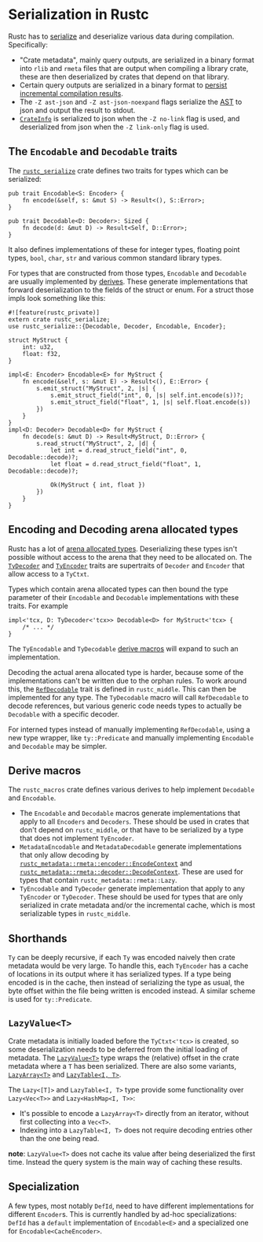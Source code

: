 # Serialization in Rustc

Rustc has to [serialize] and deserialize various data during compilation.
Specifically:

- "Crate metadata", mainly query outputs, are serialized in a binary
  format into `rlib` and `rmeta` files that are output when compiling a library
  crate, these are then deserialized by crates that depend on that library.
- Certain query outputs are serialized in a binary format to
  [persist incremental compilation results].
- The `-Z ast-json` and `-Z ast-json-noexpand` flags serialize the [AST] to json
  and output the result to stdout.
- [`CrateInfo`] is serialized to json when the `-Z no-link` flag is used, and
  deserialized from json when the `-Z link-only` flag is used.

## The `Encodable` and `Decodable` traits

The [`rustc_serialize`] crate defines two traits for types which can be serialized:

```rust,ignore
pub trait Encodable<S: Encoder> {
    fn encode(&self, s: &mut S) -> Result<(), S::Error>;
}

pub trait Decodable<D: Decoder>: Sized {
    fn decode(d: &mut D) -> Result<Self, D::Error>;
}
```

It also defines implementations of these for integer types, floating point
types, `bool`, `char`, `str` and various common standard library types.

For types that are constructed from those types, `Encodable` and `Decodable` are
usually implemented by [derives]. These generate implementations that forward
deserialization to the fields of the struct or enum. For a struct those impls
look something like this:

```rust,ignore
#![feature(rustc_private)]
extern crate rustc_serialize;
use rustc_serialize::{Decodable, Decoder, Encodable, Encoder};

struct MyStruct {
    int: u32,
    float: f32,
}

impl<E: Encoder> Encodable<E> for MyStruct {
    fn encode(&self, s: &mut E) -> Result<(), E::Error> {
        s.emit_struct("MyStruct", 2, |s| {
            s.emit_struct_field("int", 0, |s| self.int.encode(s))?;
            s.emit_struct_field("float", 1, |s| self.float.encode(s))
        })
    }
}
impl<D: Decoder> Decodable<D> for MyStruct {
    fn decode(s: &mut D) -> Result<MyStruct, D::Error> {
        s.read_struct("MyStruct", 2, |d| {
            let int = d.read_struct_field("int", 0, Decodable::decode)?;
            let float = d.read_struct_field("float", 1, Decodable::decode)?;

            Ok(MyStruct { int, float })
        })
    }
}
```

## Encoding and Decoding arena allocated types

Rustc has a lot of [arena allocated types]. Deserializing these types isn't
possible without access to the arena that they need to be allocated on. The
[`TyDecoder`] and [`TyEncoder`] traits are supertraits of `Decoder` and
`Encoder` that allow access to a `TyCtxt`.

Types which contain arena allocated types can then bound the type parameter of
their `Encodable` and `Decodable` implementations with these traits. For
example

```rust,ignore
impl<'tcx, D: TyDecoder<'tcx>> Decodable<D> for MyStruct<'tcx> {
    /* ... */
}
```

The `TyEncodable` and `TyDecodable` [derive macros][derives] will expand to such
an implementation.

Decoding the actual arena allocated type is harder, because some of the
implementations can't be written due to the orphan rules. To work around this,
the [`RefDecodable`] trait is defined in `rustc_middle`. This can then be
implemented for any type. The `TyDecodable` macro will call `RefDecodable` to
decode references, but various generic code needs types to actually be
`Decodable` with a specific decoder.

For interned types instead of manually implementing `RefDecodable`, using a new
type wrapper, like `ty::Predicate` and manually implementing `Encodable` and
`Decodable` may be simpler.

## Derive macros

The `rustc_macros` crate defines various derives to help implement `Decodable`
and `Encodable`.

- The `Encodable` and `Decodable` macros generate implementations that apply to
  all `Encoders` and `Decoders`. These should be used in crates that don't
  depend on `rustc_middle`, or that have to be serialized by a type that does
  not implement `TyEncoder`.
- `MetadataEncodable` and `MetadataDecodable` generate implementations that
  only allow decoding by [`rustc_metadata::rmeta::encoder::EncodeContext`] and
  [`rustc_metadata::rmeta::decoder::DecodeContext`]. These are used for types
  that contain `rustc_metadata::rmeta::Lazy`.
- `TyEncodable` and `TyDecoder` generate implementation that apply to any
  `TyEncoder` or `TyDecoder`. These should be used for types that are only
  serialized in crate metadata and/or the incremental cache, which is most
  serializable types in `rustc_middle`.

## Shorthands

`Ty` can be deeply recursive, if each `Ty` was encoded naively then crate
metadata would be very large. To handle this, each `TyEncoder` has a cache of
locations in its output where it has serialized types. If a type being encoded
is in the cache, then instead of serializing the type as usual, the byte offset
within the file being written is encoded instead. A similar scheme is used for
`ty::Predicate`.

## `LazyValue<T>`

Crate metadata is initially loaded before the `TyCtxt<'tcx>` is created, so
some deserialization needs to be deferred from the initial loading of metadata.
The [`LazyValue<T>`] type wraps the (relative) offset in the crate metadata where a
`T` has been serialized. There are also some variants, [`LazyArray<T>`] and [`LazyTable<I, T>`].

The `Lazy<[T]>` and `LazyTable<I, T>` type provide some functionality over
`Lazy<Vec<T>>` and `Lazy<HashMap<I, T>>`:

- It's possible to encode a `LazyArray<T>` directly from an iterator, without
  first collecting into a `Vec<T>`.
- Indexing into a `LazyTable<I, T>` does not require decoding entries other
  than the one being read.

**note**: `LazyValue<T>` does not cache its value after being deserialized the first
time. Instead the query system is the main way of caching these results.

## Specialization

A few types, most notably `DefId`, need to have different implementations for
different `Encoder`s. This is currently handled by ad-hoc specializations:
`DefId` has a `default` implementation of `Encodable<E>` and a specialized one
for `Encodable<CacheEncoder>`.

[arena allocated types]: memory.md
[AST]: the-parser.md
[derives]: #derive-macros
[persist incremental compilation results]: queries/incremental-compilation-in-detail.md#the-real-world-how-persistence-makes-everything-complicated
[serialize]: https://en.wikipedia.org/wiki/Serialization

[`CrateInfo`]: https://doc.rust-lang.org/nightly/nightly-rustc/rustc_codegen_ssa/struct.CrateInfo.html
[`LazyArray<T>`]: https://doc.rust-lang.org/nightly/nightly-rustc/rustc_metadata/rmeta/struct.LazyValue.html
[`LazyTable<I, T>`]: https://doc.rust-lang.org/nightly/nightly-rustc/rustc_metadata/rmeta/struct.LazyValue.html
[`LazyValue<T>`]: https://doc.rust-lang.org/nightly/nightly-rustc/rustc_metadata/rmeta/struct.LazyValue.html
[`RefDecodable`]: https://doc.rust-lang.org/nightly/nightly-rustc/rustc_middle/ty/codec/trait.RefDecodable.html
[`rustc_metadata::rmeta::decoder::DecodeContext`]: https://doc.rust-lang.org/nightly/nightly-rustc/rustc_metadata/rmeta/decoder/struct.DecodeContext.html
[`rustc_metadata::rmeta::encoder::EncodeContext`]: https://doc.rust-lang.org/nightly/nightly-rustc/rustc_metadata/rmeta/encoder/struct.EncodeContext.html
[`rustc_serialize`]: https://doc.rust-lang.org/nightly/nightly-rustc/rustc_serialize/index.html
[`TyDecoder`]: https://doc.rust-lang.org/nightly/nightly-rustc/rustc_middle/ty/codec/trait.TyDecoder.html
[`TyEncoder`]: https://doc.rust-lang.org/nightly/nightly-rustc/rustc_middle/ty/codec/trait.TyEncoder.html
